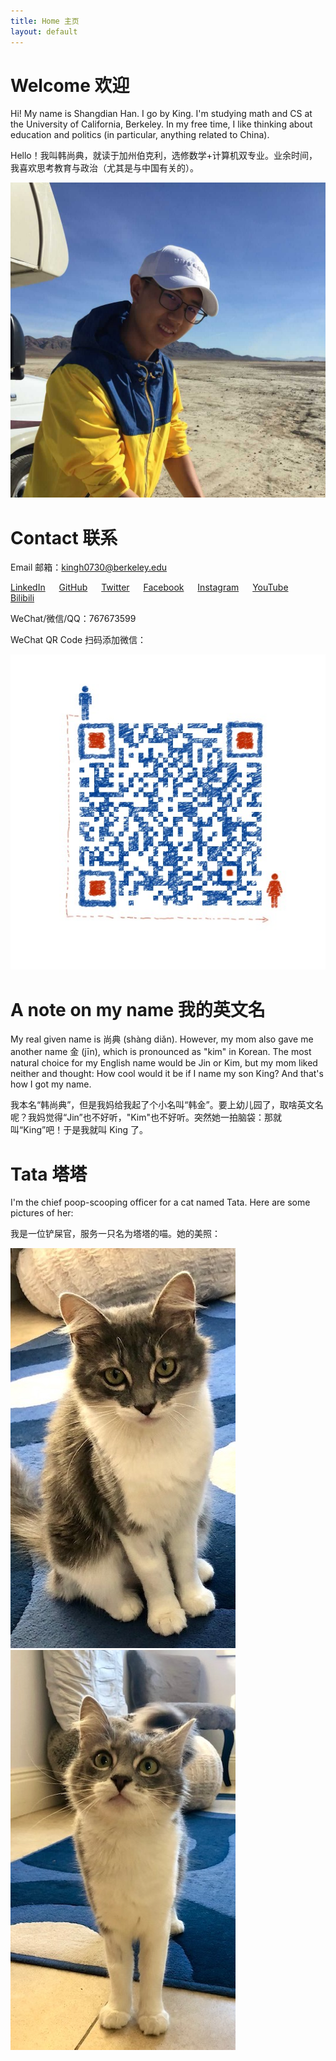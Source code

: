 ```yaml
---
title: Home 主页
layout: default
---
```


# Welcome 欢迎

Hi! My name is Shangdian Han. I go by King. I'm studying math and CS at the University of California, Berkeley. In my free time, I like thinking about education and politics (in particular, anything related to China).

Hello！我叫韩尚典，就读于加州伯克利，选修数学+计算机双专业。业余时间，我喜欢思考教育与政治（尤其是与中国有关的）。

![WeChat QR](assets/images/me.jpg)

# Contact 联系

Email 邮箱：<kingh0730@berkeley.edu>

[LinkedIn](https://www.linkedin.com/in/kingh0730/) &emsp; [GitHub](https://github.com/kingh0730) &emsp; [Twitter](https://twitter.com/kingh0730) &emsp; [Facebook](https://www.facebook.com/kinghan0730/) &emsp; [Instagram](https://www.instagram.com/kingh0730/) &emsp; [YouTube](https://www.youtube.com/channel/UCD16xKG3u2KBbcToNoqcKVA) &emsp; [Bilibili](https://space.bilibili.com/23775735)

WeChat/微信/QQ：767673599

WeChat QR Code 扫码添加微信：

![WeChat QR](assets/images/wechat-qr.jpeg)

# A note on my name 我的英文名

My real given name is 尚典 (shàng diǎn). However, my mom also gave me another name 金 (jīn), which is pronounced as "kim" in Korean. The most natural choice for my English name would be Jin or Kim, but my mom liked neither and thought: How cool would it be if I name my son King? And that's how I got my name.

我本名“韩尚典”，但是我妈给我起了个小名叫“韩金”。要上幼儿园了，取啥英文名呢？我妈觉得“Jin”也不好听，"Kim"也不好听。突然她一拍脑袋：那就叫“King”吧！于是我就叫 King 了。

# Tata 塔塔

I'm the chief poop-scooping officer for a cat named Tata. Here are some pictures of her:

我是一位铲屎官，服务一只名为塔塔的喵。她的美照：

![Tata1](assets/images/tata-1.jpg)
![Tata2](assets/images/tata-2.jpg)
